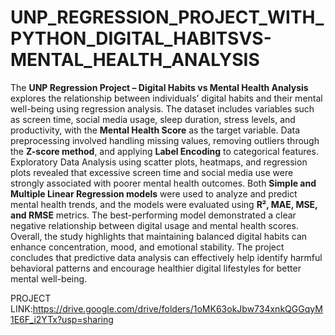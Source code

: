 # UNP_REGRESSION_PROJECT_WITH_PYTHON_DIGITAL_HABITSVS-MENTAL_HEALTH_ANALYSIS


The **UNP Regression Project – Digital Habits vs Mental Health Analysis** explores the relationship between individuals’ digital habits and their mental well-being using regression analysis. The dataset includes variables such as screen time, social media usage, sleep duration, stress levels, and productivity, with the **Mental Health Score** as the target variable. Data preprocessing involved handling missing values, removing outliers through the **Z-score method**, and applying **Label Encoding** to categorical features. Exploratory Data Analysis using scatter plots, heatmaps, and regression plots revealed that excessive screen time and social media use were strongly associated with poorer mental health outcomes. Both **Simple and Multiple Linear Regression models** were used to analyze and predict mental health trends, and the models were evaluated using **R², MAE, MSE, and RMSE** metrics. The best-performing model demonstrated a clear negative relationship between digital usage and mental health scores. Overall, the study highlights that maintaining balanced digital habits can enhance concentration, mood, and emotional stability. The project concludes that predictive data analysis can effectively help identify harmful behavioral patterns and encourage healthier digital lifestyles for better mental well-being.


PROJECT LINK:https://drive.google.com/drive/folders/1oMK63okJbw734xnkQGGqyM1E6F_i2YTx?usp=sharing
